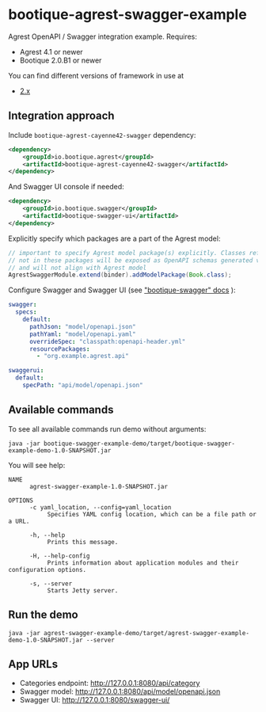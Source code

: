 # bootique-agrest-swagger-example

Agrest OpenAPI / Swagger integration example. Requires:

* Agrest 4.1 or newer
* Bootique 2.0.B1 or newer

You can find different versions of framework in use at
* [2.x](https://github.com/bootique-examples/bootique-agrest-swagger-example/tree/2.x)

## Integration approach

Include `bootique-agrest-cayenne42-swagger` dependency:

```xml
<dependency>
    <groupId>io.bootique.agrest</groupId>
    <artifactId>bootique-agrest-cayenne42-swagger</artifactId>
</dependency>
```
And Swagger UI console if needed:

```xml
<dependency>
    <groupId>io.bootique.swagger</groupId>
    <artifactId>bootique-swagger-ui</artifactId>
</dependency>
```

Explicitly specify which packages are a part of the Agrest model:
```java
// important to specify Agrest model package(s) explicitly. Classes referenced from API resources that are
// not in these packages will be exposed as OpenAPI schemas generated via a default reflection mechanism,
// and will not align with Agrest model
AgrestSwaggerModule.extend(binder).addModelPackage(Book.class);
```

Configure Swagger and Swagger UI (see ["bootique-swagger" docs](https://github.com/bootique/bootique-swagger) ):
```yaml
swagger:
  specs:
    default:
      pathJson: "model/openapi.json"
      pathYaml: "model/openapi.yaml"
      overrideSpec: "classpath:openapi-header.yml"
      resourcePackages:
        - "org.example.agrest.api"

swaggerui:
  default:
    specPath: "api/model/openapi.json"
```

## Available commands

To see all available commands run demo without arguments:

```
java -jar bootique-swagger-example-demo/target/bootique-swagger-example-demo-1.0-SNAPSHOT.jar
```

You will see help:

```
NAME
      agrest-swagger-example-1.0-SNAPSHOT.jar

OPTIONS
      -c yaml_location, --config=yaml_location
           Specifies YAML config location, which can be a file path or a URL.

      -h, --help
           Prints this message.

      -H, --help-config
           Prints information about application modules and their configuration options.

      -s, --server
           Starts Jetty server.
```

## Run the demo

```
java -jar agrest-swagger-example-demo/target/agrest-swagger-example-demo-1.0-SNAPSHOT.jar --server
```

## App URLs

* Categories endpoint: http://127.0.0.1:8080/api/category
* Swagger model: http://127.0.0.1:8080/api/model/openapi.json
* Swagger UI: http://127.0.0.1:8080/swagger-ui/
